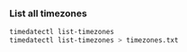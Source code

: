 ### List all timezones

```sh
timedatectl list-timezones
timedatectl list-timezones > timezones.txt
```